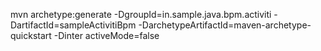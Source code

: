 mvn archetype:generate -DgroupId=in.sample.java.bpm.activiti -DartifactId=sampleActivitiBpm -DarchetypeArtifactId=maven-archetype-quickstart -Dinter
activeMode=false